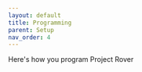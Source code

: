 ```yaml
---
layout: default
title: Programming
parent: Setup
nav_order: 4
---
```


Here's how you program Project Rover